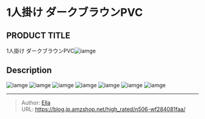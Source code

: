# 1人掛け ダークブラウンPVC


## PRODUCT TITLE 

1人掛け ダークブラウンPVC![iamge](https://b2bfiles1.gigab2b.cn/image/wkseller/7404/20211114_a00c5e066fb61beca49ac57e073d3455.jpg)

## Description











![iamge](https://b2bfiles1.gigab2b.cn/image/wkseller/7404/20211114_db1f5a6ab7669e61acdfb2126194c112.jpg)
![iamge](https://b2bfiles1.gigab2b.cn/image/wkseller/7404/20211114_6b698dafd2e42025eb354f9c4ee019c3.jpg)
![iamge](https://b2bfiles1.gigab2b.cn/image/wkseller/7404/20211114_afe13fd35b09ebd34aa43b80ff801a79.jpg)
![iamge](https://b2bfiles1.gigab2b.cn/image/wkseller/7404/20211114_8ce99ebc1d1e918f64582286659f8681.jpg)
![iamge](https://b2bfiles1.gigab2b.cn/image/wkseller/7404/20211114_4023cb3ee1f0cbe80be18f70a5caa632.jpg)
![iamge](https://b2bfiles1.gigab2b.cn/image/wkseller/7404/20211114_6e28c1cc6289c5748f94d8c9223fb8fc.jpg)
![iamge](nan)


---

> Author: [Ella](https://blog.jp.amzshop.net/)  
> URL: https://blog.jp.amzshop.net/high_rated/n506-wf284081faa/  

